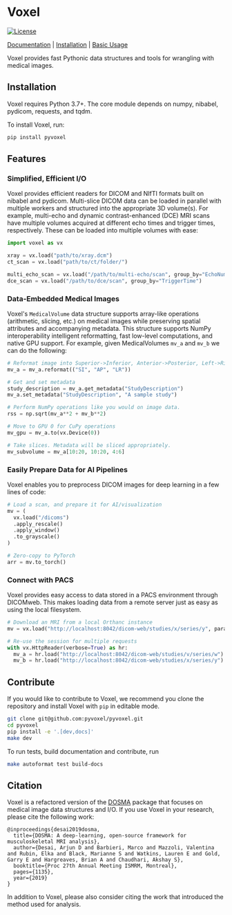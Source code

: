 # Voxel
[![License](https://img.shields.io/badge/License-Apache_2.0-blue.svg)](https://opensource.org/licenses/Apache-2.0)

[Documentation](http://pyvoxel.readthedocs.io/) | [Installation](https://pyvoxel.readthedocs.io/en/latest/introduction.html) | [Basic Usage](https://pyvoxel.readthedocs.io/en/latest/user_guide.html)

Voxel provides fast Pythonic data structures and tools for wrangling with medical images.

## Installation
Voxel requires Python 3.7+. The core module depends on numpy, nibabel, pydicom, requests, and tqdm.

To install Voxel, run:

```bash
pip install pyvoxel
```

## Features
### Simplified, Efficient I/O
Voxel provides efficient readers for DICOM and NIfTI formats built on nibabel and pydicom.
Multi-slice DICOM data can be loaded in parallel with multiple workers and structured into
the appropriate 3D volume(s). For example, multi-echo and dynamic contrast-enhanced
(DCE) MRI scans have multiple volumes acquired at different echo times and trigger times,
respectively. These can be loaded into multiple volumes with ease:

```python
import voxel as vx

xray = vx.load("path/to/xray.dcm")
ct_scan = vx.load("path/to/ct/folder/")

multi_echo_scan = vx.load("/path/to/multi-echo/scan", group_by="EchoNumbers")
dce_scan = vx.load("/path/to/dce/scan", group_by="TriggerTime")
```

### Data-Embedded Medical Images
Voxel's `MedicalVolume` data structure supports array-like operations (arithmetic, slicing, etc.) on medical images while preserving spatial
attributes and accompanying metadata. This structure supports NumPy interoperability intelligent reformatting, fast low-level computations, and native GPU support. For example, given MedicalVolumes `mv_a` and `mv_b` we can do the following:

```python
# Reformat image into Superior->Inferior, Anterior->Posterior, Left->Right directions.
mv_a = mv_a.reformat(("SI", "AP", "LR"))

# Get and set metadata
study_description = mv_a.get_metadata("StudyDescription")
mv_a.set_metadata("StudyDescription", "A sample study")

# Perform NumPy operations like you would on image data.
rss = np.sqrt(mv_a**2 + mv_b**2)

# Move to GPU 0 for CuPy operations
mv_gpu = mv_a.to(vx.Device(0))

# Take slices. Metadata will be sliced appropriately.
mv_subvolume = mv_a[10:20, 10:20, 4:6]
```

### Easily Prepare Data for AI Pipelines
Voxel enables you to preprocess DICOM images for deep learning in a few lines of code:

```python
# Load a scan, and prepare it for AI/visualization
mv = (
  vx.load("/dicoms")
  .apply_rescale()
  .apply_window()
  .to_grayscale()
)

# Zero-copy to PyTorch
arr = mv.to_torch()
```

### Connect with PACS
Voxel provides easy access to data stored in a PACS environment through DICOMweb.
This makes loading data from a remote server just as easy as using the local filesystem.

```python
# Download an MRI from a local Orthanc instance
mv = vx.load("http://localhost:8042/dicom-web/studies/x/series/y", params={"Modality": "MR"})

# Re-use the session for multiple requests
with vx.HttpReader(verbose=True) as hr:
  mv_a = hr.load("http://localhost:8042/dicom-web/studies/v/series/w")
  mv_b = hr.load("http://localhost:8042/dicom-web/studies/x/series/y")
```

## Contribute
If you would like to contribute to Voxel, we recommend you clone the repository and
install Voxel with `pip` in editable mode.

```bash
git clone git@github.com:pyvoxel/pyvoxel.git
cd pyvoxel
pip install -e '.[dev,docs]'
make dev
```

To run tests, build documentation and contribute, run
```bash
make autoformat test build-docs
```

## Citation
Voxel is a refactored version of the [DOSMA](https://github.com/ad12/dosma) package that focuses on medical image data structures and I/O.
If you use Voxel in your research, please cite the following work:

```
@inproceedings{desai2019dosma,
  title={DOSMA: A deep-learning, open-source framework for musculoskeletal MRI analysis},
  author={Desai, Arjun D and Barbieri, Marco and Mazzoli, Valentina and Rubin, Elka and Black, Marianne S and Watkins, Lauren E and Gold, Garry E and Hargreaves, Brian A and Chaudhari, Akshay S},
  booktitle={Proc 27th Annual Meeting ISMRM, Montreal},
  pages={1135},
  year={2019}
}
```

In addition to Voxel, please also consider citing the work that introduced the method used for analysis.
